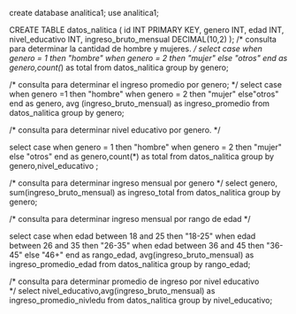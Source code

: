 create  database analitica1;
use analitica1;

CREATE TABLE datos_nalitica (
    id INT PRIMARY KEY,
    genero INT,
    edad INT,
    nivel_educativo INT,
    ingreso_bruto_mensual DECIMAL(10,2)
);
/* 
consulta para determinar la cantidad de hombre y mujeres.
*/
select 
   case 
   when genero = 1 then "hombre"
   when genero = 2 then "mujer"
   else 
   "otros"
   end as genero,count(*) as total
   from datos_nalitica
   group by genero;


/* 
consulta para determinar el ingreso promedio por genero;
*/
select 
case 
when genero =1 then "hombre"
when genero = 2 then "mujer"
else"otros"
end as genero, avg (ingreso_bruto_mensual) as ingreso_promedio 
from datos_nalitica
group by genero;

/* 
consulta para determinar nivel educativo por genero.
*/

select 
   case 
   when genero = 1 then "hombre"
   when genero = 2 then "mujer"
   else 
   "otros"
   end as genero,count(*) as total
   from datos_nalitica
   group by genero,nivel_educativo ;
   
/* 
consulta para determinar ingreso mensual por genero 
*/
select genero, sum(ingreso_bruto_mensual) as ingreso_total
from datos_nalitica 
group by genero;

/* 
consulta para determinar ingreso mensual por rango de edad 
*/

select 
case 
when edad between 18 and 25 
then "18-25"
when edad between 26 and 35 
then "26-35"
when edad between 36 and 45 
then "36-45"
else "46+"
end as rango_edad, avg(ingreso_bruto_mensual) as ingreso_promedio_edad
from datos_nalitica 
group by rango_edad;

/* 
consulta para determinar promedio de ingreso por nivel educativo  
*/
select nivel_educativo,avg(ingreso_bruto_mensual) as ingreso_promedio_nivledu
from datos_nalitica 
group by nivel_educativo;
